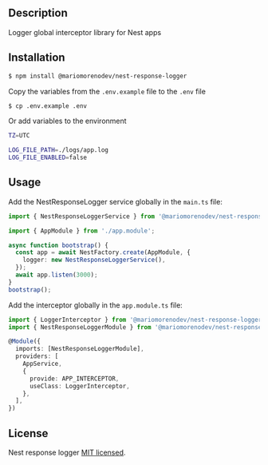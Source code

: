 ## Description

Logger global interceptor library for Nest apps

## Installation

```bash
$ npm install @mariomorenodev/nest-response-logger
```

Copy the variables from the `.env.example` file to the `.env` file

```bash
$ cp .env.example .env
```

Or add variables to the environment 

```bash
TZ=UTC

LOG_FILE_PATH=./logs/app.log
LOG_FILE_ENABLED=false
```
## Usage

Add the NestResponseLogger service globally in the `main.ts` file:

```typescript
import { NestResponseLoggerService } from '@mariomorenodev/nest-response-logger';

import { AppModule } from './app.module';

async function bootstrap() {
  const app = await NestFactory.create(AppModule, {
    logger: new NestResponseLoggerService(),
  });
  await app.listen(3000);
}
bootstrap();
```

Add the interceptor globally in the `app.module.ts` file:

```typescript
import { LoggerInterceptor } from '@mariomorenodev/nest-response-logger';
import { NestResponseLoggerModule } from '@mariomorenodev/nest-response-logger';

@Module({
  imports: [NestResponseLoggerModule],
  providers: [
    AppService,
    {
      provide: APP_INTERCEPTOR,
      useClass: LoggerInterceptor,
    },
  ],
})
```

## License

Nest response logger [MIT licensed](LICENSE.md).

```

```
